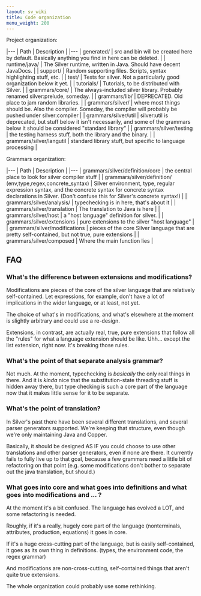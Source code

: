 ```yaml
---
layout: sv_wiki
title: Code organization
menu_weight: 200
---
```


Project organization:

|---
| Path | Description |
|---
| generated/ | src and bin will be created here by default. Basically anything you find in here can be deleted. |
| runtime/java/ | The Silver runtime, written in Java. Should have decent JavaDocs.                                |
| support/   | Random supporting files. Scripts, syntax highlighting stuff, etc.                                |
| test/      | Tests for silver. Not a particularly good organization below it yet.                             |
| tutorials/ | Tutorials, to be distributed with Silver.                                                        |
| grammars/core/ | The always-included silver library. Probably renamed silver:prelude, someday.                    |
| grammars/lib/ | DEPRECATED. Old place to jam random libraries.                                                   |
| grammars/silver/ | where most things should be. Also the compiler. Someday, the compiler will probably be pushed under silver:compiler |
| grammars/silver/util | silver:util is deprecated, but stuff below it isn't necessarily, and some of the grammars below it should be considered "standard library" |
| grammars/silver/testing | the testing harness stuff, both the library and the binary.                                      |
| grammars/silver/langutil | standard library stuff, but specific to language processing                                      |

Grammars organization:

|---
| Path | Description |
|---
| grammars/silver/definition/core | the central place to look for silver compiler stuff |
| grammars/silver/definition/ (env,type,regex,concrete\_syntax) | Silver environment, type, regular expression syntax, and the concrete syntax for concrete syntax declarations in Silver. (Don't confuse this for Silver's concrete syntax!) |
| grammars/silver/analysis/       | typechecking is in here, that's about it            |
| grammars/silver/translation     | The translation to Java is here                     |
| grammars/silver/host            | a "host language" definition for silver.            |
| grammars/silver/extensions      | pure extensions to the silver "host language"       |
| grammars/silver/modifications   | pieces of the core Silver language that are pretty self-contained, but not true, pure extensions |
| grammars/silver/composed        | Where the main function lies                        |

## FAQ

### What's the difference between extensions and modifications?

Modifications are pieces of the core of the silver language that are relatively self-contained.  Let expressions, for example, don't have a lot of implications in the wider language, or at least, not yet.

The choice of what's in modifications, and what's elsewhere at the moment is slightly arbitrary and could use a re-design.

Extensions, in contrast, are actually real, true, pure extensions that follow all the "rules" for what a language extension should be like.  Uhh... except the list extension, right now. It's breaking those rules.

### What's the point of that separate analysis grammar?

Not much. At the moment, typechecking is _basically_ the only real things in there. And it is _kinda_ nice that the substitution-state threading stuff is hidden away there, but type checking is such a core part of the language now that it makes little sense for it to be separate.

### What's the point of translation?

In Silver's past there have been several different translations, and several parser generators supported.  We're keeping that structure, even though we're only maintaining Java and Copper.

Basically, it should be designed AS IF you could choose to use other translations and other parser generators, even if none are there. It currently fails to fully live up to that goal, because a few grammars need a little bit of refactoring on that point (e.g. some modifications don't bother to separate out the java translation, but should.)

### What goes into core and what goes into definitions and what goes into modifications and ... ?

At the moment it's a bit confused.  The language has evolved a LOT, and some refactoring is needed.

Roughly, if it's a really, hugely core part of the language (nonterminals, attributes, production, equations) it goes in core.

If it's a huge cross-cutting part of the language, but is easily self-contained, it goes as its own thing in definitions. (types, the environment code, the regex grammar)

And modifications are non-cross-cutting, self-contained things that aren't quite true extensions.

The whole organization could probably use some rethinking.
